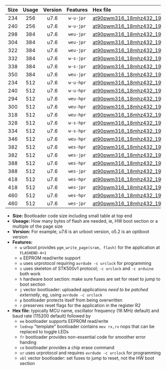 |Size|Usage|Version|Features|Hex file|
|:-:|:-:|:-:|:-:|:--|
|234|256|u7.6|`w-u-jpr`|[at90pwm316_18mhz432_19200bps_ur_vbl.hex](https://raw.githubusercontent.com/stefanrueger/urboot/main/at90pwm316_18mhz432_19200bps_ur_vbl.hex)|
|240|256|u7.6|`w-u-jpr`|[at90pwm316_18mhz432_19200bps_lednop_ur_vbl.hex](https://raw.githubusercontent.com/stefanrueger/urboot/main/at90pwm316_18mhz432_19200bps_lednop_ur_vbl.hex)|
|298|384|u7.6|`weu-jpr`|[at90pwm316_18mhz432_19200bps_ee_ur_vbl.hex](https://raw.githubusercontent.com/stefanrueger/urboot/main/at90pwm316_18mhz432_19200bps_ee_ur_vbl.hex)|
|304|384|u7.6|`weu-jpr`|[at90pwm316_18mhz432_19200bps_ee_lednop_ur_vbl.hex](https://raw.githubusercontent.com/stefanrueger/urboot/main/at90pwm316_18mhz432_19200bps_ee_lednop_ur_vbl.hex)|
|322|384|u7.6|`weu-jpr`|[at90pwm316_18mhz432_19200bps_ee_lednop_fr_ur_vbl.hex](https://raw.githubusercontent.com/stefanrueger/urboot/main/at90pwm316_18mhz432_19200bps_ee_lednop_fr_ur_vbl.hex)|
|332|384|u7.6|`w-s-jpr`|[at90pwm316_18mhz432_19200bps_vbl.hex](https://raw.githubusercontent.com/stefanrueger/urboot/main/at90pwm316_18mhz432_19200bps_vbl.hex)|
|338|384|u7.6|`w-s-jpr`|[at90pwm316_18mhz432_19200bps_lednop_vbl.hex](https://raw.githubusercontent.com/stefanrueger/urboot/main/at90pwm316_18mhz432_19200bps_lednop_vbl.hex)|
|350|384|u7.6|`weu-jpr`|[at90pwm316_18mhz432_19200bps_ee_lednop_fr_ce_ur_vbl.hex](https://raw.githubusercontent.com/stefanrueger/urboot/main/at90pwm316_18mhz432_19200bps_ee_lednop_fr_ce_ur_vbl.hex)|
|234|512|u7.6|`w-u-hpr`|[at90pwm316_18mhz432_19200bps_ur.hex](https://raw.githubusercontent.com/stefanrueger/urboot/main/at90pwm316_18mhz432_19200bps_ur.hex)|
|240|512|u7.6|`w-u-hpr`|[at90pwm316_18mhz432_19200bps_lednop_ur.hex](https://raw.githubusercontent.com/stefanrueger/urboot/main/at90pwm316_18mhz432_19200bps_lednop_ur.hex)|
|294|512|u7.6|`weu-hpr`|[at90pwm316_18mhz432_19200bps_ee_ur.hex](https://raw.githubusercontent.com/stefanrueger/urboot/main/at90pwm316_18mhz432_19200bps_ee_ur.hex)|
|300|512|u7.6|`weu-hpr`|[at90pwm316_18mhz432_19200bps_ee_lednop_ur.hex](https://raw.githubusercontent.com/stefanrueger/urboot/main/at90pwm316_18mhz432_19200bps_ee_lednop_ur.hex)|
|318|512|u7.6|`weu-hpr`|[at90pwm316_18mhz432_19200bps_ee_lednop_fr_ur.hex](https://raw.githubusercontent.com/stefanrueger/urboot/main/at90pwm316_18mhz432_19200bps_ee_lednop_fr_ur.hex)|
|328|512|u7.6|`w-s-hpr`|[at90pwm316_18mhz432_19200bps.hex](https://raw.githubusercontent.com/stefanrueger/urboot/main/at90pwm316_18mhz432_19200bps.hex)|
|334|512|u7.6|`w-s-hpr`|[at90pwm316_18mhz432_19200bps_lednop.hex](https://raw.githubusercontent.com/stefanrueger/urboot/main/at90pwm316_18mhz432_19200bps_lednop.hex)|
|346|512|u7.6|`weu-hpr`|[at90pwm316_18mhz432_19200bps_ee_lednop_fr_ce_ur.hex](https://raw.githubusercontent.com/stefanrueger/urboot/main/at90pwm316_18mhz432_19200bps_ee_lednop_fr_ce_ur.hex)|
|382|512|u7.6|`wes-hpr`|[at90pwm316_18mhz432_19200bps_ee.hex](https://raw.githubusercontent.com/stefanrueger/urboot/main/at90pwm316_18mhz432_19200bps_ee.hex)|
|382|512|u7.6|`wes-jpr`|[at90pwm316_18mhz432_19200bps_ee_vbl.hex](https://raw.githubusercontent.com/stefanrueger/urboot/main/at90pwm316_18mhz432_19200bps_ee_vbl.hex)|
|388|512|u7.6|`wes-hpr`|[at90pwm316_18mhz432_19200bps_ee_lednop.hex](https://raw.githubusercontent.com/stefanrueger/urboot/main/at90pwm316_18mhz432_19200bps_ee_lednop.hex)|
|388|512|u7.6|`wes-jpr`|[at90pwm316_18mhz432_19200bps_ee_lednop_vbl.hex](https://raw.githubusercontent.com/stefanrueger/urboot/main/at90pwm316_18mhz432_19200bps_ee_lednop_vbl.hex)|
|418|512|u7.6|`wes-hpr`|[at90pwm316_18mhz432_19200bps_ee_lednop_fr.hex](https://raw.githubusercontent.com/stefanrueger/urboot/main/at90pwm316_18mhz432_19200bps_ee_lednop_fr.hex)|
|418|512|u7.6|`wes-jpr`|[at90pwm316_18mhz432_19200bps_ee_lednop_fr_vbl.hex](https://raw.githubusercontent.com/stefanrueger/urboot/main/at90pwm316_18mhz432_19200bps_ee_lednop_fr_vbl.hex)|
|460|512|u7.6|`wes-hpr`|[at90pwm316_18mhz432_19200bps_ee_lednop_fr_ce.hex](https://raw.githubusercontent.com/stefanrueger/urboot/main/at90pwm316_18mhz432_19200bps_ee_lednop_fr_ce.hex)|
|460|512|u7.6|`wes-jpr`|[at90pwm316_18mhz432_19200bps_ee_lednop_fr_ce_vbl.hex](https://raw.githubusercontent.com/stefanrueger/urboot/main/at90pwm316_18mhz432_19200bps_ee_lednop_fr_ce_vbl.hex)|

- **Size:** Bootloader code size including small table at top end
- **Useage:** How many bytes of flash are needed, ie, HW boot section or a multiple of the page size
- **Version:** For example, u7.6 is an urboot version, o5.2 is an optiboot version
- **Features:**
  + `w` urboot provides `pgm_write_page(sram, flash)` for the application at `FLASHEND-4+1`
  + `e` EEPROM read/write support
  + `u` uses urprotocol requiring `avrdude -c urclock` for programming
  + `s` uses skeleton of STK500v1 protocol; `-c urclock` and `-c arduino` both work
  + `h` hardware boot section: make sure fuses are set for reset to jump to boot section
  + `j` vector bootloader: uploaded applications *need to be patched externally*, eg, using `avrdude -c urclock`
  + `p` bootloader protects itself from being overwritten
  + `r` preserves reset flags for the application in the register R2
- **Hex file:** typically MCU name, oscillator frequency (16 MHz default) and baud rate (115200 default) followed by
  + `ee` bootloader supports EEPROM read/write
  + `lednop` "template" bootloader contains `mov rx,rx` nops that can be replaced to toggle LEDs
  + `fr` bootloader provides non-essential code for smoother error handing
  + `ce` bootloader provides a chip erase command
  + `ur` uses urprotocol and requires `avrdude -c urclock` for programming
  + `vbl` vector bootloader: set fuses to jump to reset, not the HW boot section
